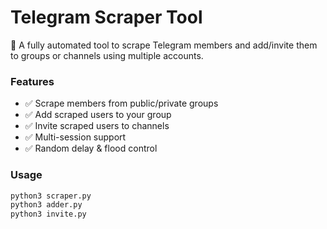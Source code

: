 # Telegram Scraper Tool

🚀 A fully automated tool to scrape Telegram members and add/invite them to groups or channels using multiple accounts.

### Features
- ✅ Scrape members from public/private groups
- ✅ Add scraped users to your group
- ✅ Invite scraped users to channels
- ✅ Multi-session support
- ✅ Random delay & flood control

### Usage

```bash
python3 scraper.py
python3 adder.py
python3 invite.py
